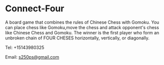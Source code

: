 # Connect-Four

A board game that combines the rules of Chinese Chess with Gomoku. You can place chess like Gomoku,move the chess and attack opponent's chess like Chinese Chess and Gomoku.
The winner is the first player who form an unbroken chain of FOUR CHESES horizontally, vertically, or diagonally.

Tel: +15143980325

Email:  s250ps@gmail.com
